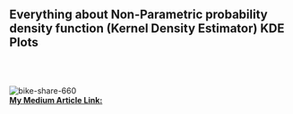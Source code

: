 <h2> Everything about Non-Parametric probability density function (Kernel Density Estimator) KDE Plots </h2> <br/> <br/>

![bike-share-660](https://miro.medium.com/max/1400/1*T5fOjqHDFdkf06ausmCLvg.png) <br/>
<b> [My Medium Article Link:](https://medium.com/@pritul.dave/everything-about-non-parametric-probability-density-function-kernel-density-estimator-kde-plots-a6e709d5bcf9) </b>
<br/>
<br/>
